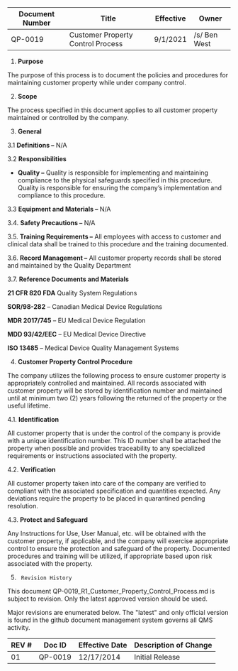 Document Number|Title|Effective|Owner
---------------|-------------------------------------|----|-----
QP-0019|Customer Property Control Process|9/1/2021|/s/ Ben West

1.  **Purpose**

 The purpose of this process is to document the policies and procedures
 for maintaining customer property while under company control.

2.  **Scope**

 The process specified in this document applies to all customer
 property maintained or controlled by the company.

3.  **General**

3.1  **Definitions –** N/A

3.2  **Responsibilities**

-   **Quality –** Quality is responsible for implementing and
     maintaining compliance to the physical safeguards specified in
     this procedure. Quality is responsible for ensuring the company’s
     implementation and compliance to this procedure.

3.3  **Equipment and Materials –** N/A

3.4.  **Safety Precautions –** N/A

3.5.  **Training Requirements –** All employees with access to
         customer and clinical data shall be trained to this procedure
         and the training documented.

3.6.  **Record Management –** All customer property records shall be
         stored and maintained by the Quality Department

3.7.  **Reference Documents and Materials**

 **21 CFR 820 FDA** Quality System Regulations

 **SOR/98-282** – Canadian Medical Device Regulations

 **MDR 2017/745** – EU Medical Device Regulation

 **MDD 93/42/EEC** – EU Medical Device Directive

 **ISO 13485** – Medical Device Quality Management Systems

4.  **Customer Property Control Procedure**

 The company utilizes the following process to ensure customer property
 is appropriately controlled and maintained. All records associated
 with customer property will be stored by identification number and
 maintained until at minimum two (2) years following the returned of
 the property or the useful lifetime.

4.1.  **Identification**

 All customer property that is under the control of the company is
 provide with a unique identification number. This ID number shall be
 attached the property when possible and provides traceability to any
 specialized requirements or instructions associated with the property.

4.2.  **Verification**

 All customer property taken into care of the company are verified to
 compliant with the associated specification and quantities expected.
 Any deviations require the property to be placed in quarantined
 pending resolution.

4.3.  **Protect and Safeguard**

 Any Instructions for Use, User Manual, etc. will be obtained with the
 customer property, if applicable, and the company will exercise
 appropriate control to ensure the protection and safeguard of the
 property. Documented procedures and training will be utilized, if
 appropriate based upon risk associated with the property.

5.      Revision History

This document  QP-0019_R1_Customer_Property_Control_Process.md
is subject to revision. Only the latest approved version should be used.

Major revisions are enumerated below.
The "latest" and only official version is found in the github document management system governs all QMS activity.

REV #|Doc ID|Effective Date|Description of Change
-----|------|--------------|---------------------
01   | QP-0019|12/17/2014|Initial Release
